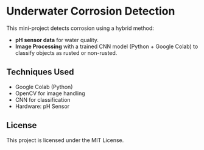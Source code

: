 # Underwater Corrosion Detection

This mini-project detects corrosion using a hybrid method:
- **pH sensor data** for water quality.
- **Image Processing** with a trained CNN model (Python + Google Colab) to classify objects as rusted or non-rusted.

## Techniques Used
- Google Colab (Python)
- OpenCV for image handling
- CNN for classification
- Hardware: pH Sensor

## License
This project is licensed under the MIT License.
